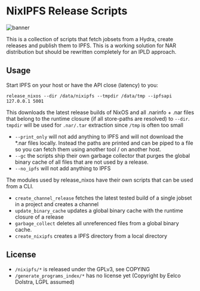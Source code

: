 NixIPFS Release Scripts
======================
![banner](https://ipfs.io/ipfs/QmRmG2W1DJZs4pKq6tz4ofeyrn9vgA2tAe11CjMRm4TPpA/nixipfs_184x160.gif)

This is a collection of scripts that fetch jobsets from a Hydra, create releases and
publish them to IPFS.
This is a working solution for NAR distribution but should be rewritten completely for
an IPLD approach.

Usage
-----

Start IPFS on your host or have the API close (latency) to you:

```
release_nixos --dir /data/nixipfs --tmpdir /data/tmp --ipfsapi 127.0.0.1 5001
```

This downloads the latest release builds of NixOS and all .narinfo + .nar files 
that belong to the runtime closure (if all store-paths are resolved) to `--dir`.
`tmpdir` will be used for `.nar/.tar` extraction since `/tmp` is often too small

* `--print_only` will not add anything to IPFS and will not download the *.nar 
files locally.
Instead the paths are printed and can be piped to a file so you can fetch them 
using another tool / on another host.
* `--gc` the scripts ship their own garbage collector that purges the global binary
cache of all files that are not used by a release.
* `--no_ipfs` will not add anything to IPFS

The modules used by release_nixos have their own scripts that can be used from a
CLI.

* `create_channel_release` fetches the latest tested build of a single jobset in
  a project and creates a channel
* `update_binary_cache` updates a global binary cache with the runtime closure of
  a release
* `garbage_collect` deletes all unreferenced files from a global binary cache.
* `create_nixipfs` creates a IPFS directory from a local directory

License
-------

* `/nixipfs/*` is released under the GPLv3, see COPYING
* `/generate_programs_index/*` has no license yet (Copyright by Eelco Dolstra, LGPL assumed)
